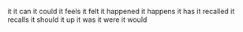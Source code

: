 it
it can
it could
it feels
it felt
it happened
it happens
it has
it recalled
it recalls
it should
it up
it was
it were
it would
